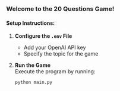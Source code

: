 ### Welcome to the 20 Questions Game!

#### Setup Instructions:

1. **Configure the `.env` File**  
   - Add your OpenAI API key 
   - Specify the topic for the game


2. **Run the Game**  
   Execute the program by running:  
   ```bash
   python main.py
   ```  
